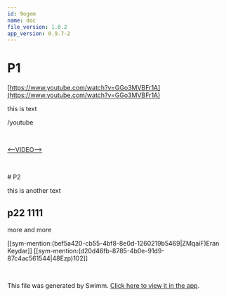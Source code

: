 ```yaml
---
id: 9ogem
name: doc
file_version: 1.0.2
app_version: 0.9.7-2
---
```


# P1

[https://www.youtube.com/watch?v=GGo3MVBFr1A](https://www.youtube.com/watch?v=GGo3MVBFr1A)

this is text

/youtube

<br/>

[<--VIDEO-->](https://www.youtube.com/watch?v=GGo3MVBFr1A)

<br/>

\# P2

this is another text

## p22 1111

more and more

[[sym-mention:(bef5a420-cb55-4bf8-8e0d-1260219b5469|ZMqaiF)Eran Keydar]] [[sym-mention:(d20d46fb-8785-4b0e-91d9-87c4ac561544|48Ezp)102]]




<br/>

This file was generated by Swimm. [Click here to view it in the app](http://localhost:5000/repos/Z2l0aHViJTNBJTNBdDElM0ElM0FlcmFuLXN3aW1t/docs/9ogem).